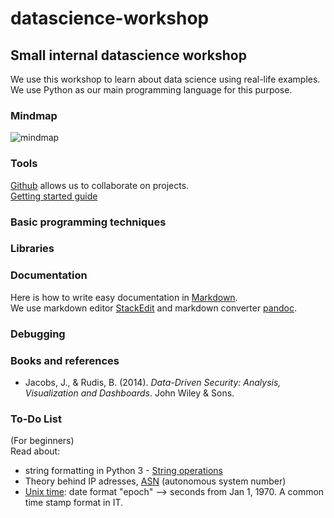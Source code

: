 # datascience-workshop

## Small internal datascience workshop

We use this workshop to learn about data science using real-life examples.  
We use Python as our main programming language for this purpose.

### Mindmap

![mindmap](https://github.com/arthurkaplan/datascience-workshop/blob/master/datascience-workshop-Mind-Map.jpg "Mindmap to structure our project")

### Tools

[Github](https://github.com/) allows us to collaborate on projects.  
[Getting started guide](https://guides.github.com/activities/hello-world/)

### Basic programming techniques

### Libraries

### Documentation

Here is how to write easy documentation in [Markdown](https://daringfireball.net/projects/markdown).  
We use markdown editor [StackEdit](https://stackedit.io/editor) and markdown converter [pandoc](http://pandoc.org/).

### Debugging


### Books and references

- Jacobs, J., & Rudis, B. (2014). *Data-Driven Security: Analysis, Visualization and Dashboards*. John Wiley & Sons.

### To-Do List

(For beginners)  
Read about:
- string formatting in Python 3 - [String operations](https://docs.python.org/3.3/library/string.html)
- Theory behind IP adresses, [ASN](https://en.wikipedia.org/wiki/Autonomous_System_Number) (autonomous system number)
- [Unix time](https://en.wikipedia.org/wiki/Unix_time): date format "epoch" --> seconds from Jan 1, 1970. A common time stamp format in IT.

